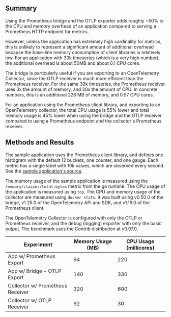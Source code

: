 ## Summary

Using the Prometheus bridge and the OTLP exporter adds roughly ~50% to the CPU and memory overhead of an application compared to serving a Prometheus HTTP endpoint for metrics.

However, unless the application has extremely high cardinality for metrics, this is unlikely to represent a significant amount of additional overhead because the base-line memory consumption of client libraries is relatively low. For an application with 30k timeseries (which is a very high number), the additional overhead is about 50MB and about 0.1 CPU cores.

The bridge is particularly useful if you are exporting to an OpenTelemetry Collector, since the OTLP receiver is much more efficient than the Prometheus receiver. For the same 30k timeseries, the Prometheus receiver uses 3x the amount of memory, and 20x the amount of CPU. In concrete numbers, this is an additional 228 MB of memory, and 0.57 CPU cores.

For an application using the Prometheus client library, and exporting to an OpenTelemetry collector, the total CPU usage is 55% lower and total memory usage is 45% lower when using the bridge and the OTLP receiver compared to using a Prometheus endpoint and the collector's Prometheus receiver.

## Methods and Results

The sample application uses the Prometheus client library, and defines one histogram with the default 12 buckets, one counter, and one gauge. Each metric has a single label with 10k values, which are observed every second. See the [sample application's source](https://github.com/dashpole/client_golang/pull/1).

The memory usage of the sample application is measured using the `/memory/classes/total:bytes` metric from the go runtime. The CPU usage of the application is measured using `top`. The CPU and memory usage of the collector are measured using `docker stats`. It was built using v0.50.0 of the bridge, v1.25.0 of the OpenTelemetry API and SDK, and v1.19.0 of the Prometheus client.

The OpenTelemetry Collector is configured with only the OTLP or Prometheus receiver, and the debug (logging) exporter with only the basic output. The benchmark uses the Contrib distribution at v0.97.0.

| Experiment | Memory Usage (MB) | CPU Usage (millicores) |
|---|---|---|
| App w/ Prometheus Export | 94 | 220 |
| App w/ Bridge + OTLP Export | 140 | 330 |
| Collector w/ Prometheus Receiver | 320 | 600  |
| Collector w/ OTLP Receiver | 92  | 30 |
